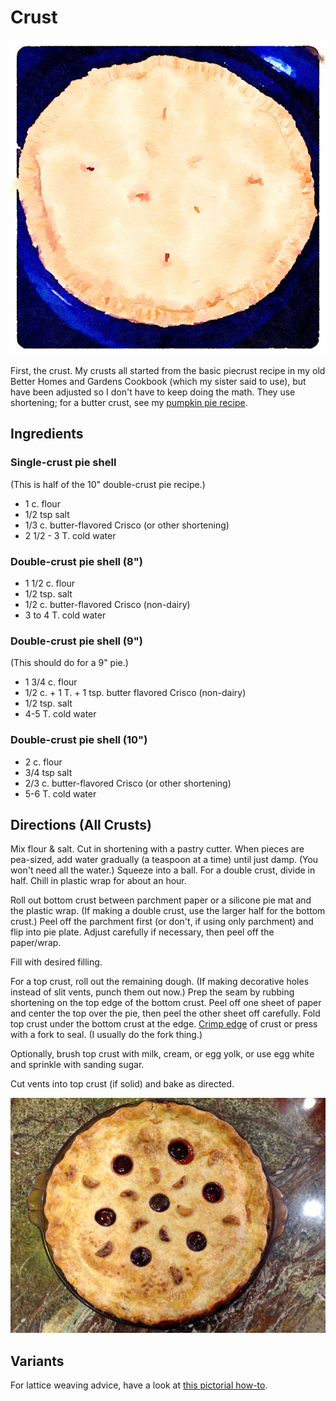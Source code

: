 # Crust

![watercolor pie](../images/piewc.png)

First, the crust.  My crusts all started from the basic piecrust recipe in my old Better Homes and Gardens Cookbook (which my sister said to use), but have been adjusted so I don't have to keep doing the math.  They use shortening; for a butter crust, see my [pumpkin pie recipe](../pie/pumpkin.md).

## Ingredients 

### Single-crust pie shell

(This is half of the 10" double-crust pie recipe.)

* 1 c. flour 
* 1/2 tsp salt 
* 1/3 c. butter-flavored Crisco (or other shortening) 
* 2 1/2 - 3 T. cold water

### Double-crust pie shell (8")

* 1 1/2 c. flour 
* 1/2 tsp. salt 
* 1/2 c. butter-flavored Crisco (non-dairy) 
* 3 to 4 T. cold water

### Double-crust pie shell (9")

(This should do for a 9" pie.)

* 1 3/4 c. flour 
* 1/2 c. + 1 T. + 1 tsp. butter flavored Crisco (non-dairy) 
* 1/2 tsp. salt 
* 4-5 T. cold water

### Double-crust pie shell (10")

* 2 c. flour 
* 3/4 tsp salt 
* 2/3 c. butter-flavored Crisco (or other shortening) 
* 5-6 T. cold water

## Directions (All Crusts)

Mix flour & salt. Cut in shortening with a pastry cutter. When pieces are pea-sized, add water gradually (a teaspoon at a time) until just damp.  (You won't need all the water.)  Squeeze into a ball.  For a double crust, divide in half.  Chill in plastic wrap for about an hour. 

Roll out bottom crust between parchment paper or a silicone pie mat and the plastic wrap.  (If making a double crust, use the larger half for the bottom crust.)  Peel off the parchment first (or don't, if using only parchment) and flip into pie plate.  Adjust carefully if necessary, then peel off the paper/wrap.

Fill with desired filling.

For a top crust, roll out the remaining dough.  (If making decorative holes instead of slit vents, punch them out now.)  Prep the seam by rubbing shortening on the top edge of the bottom crust.  Peel off one sheet of paper and center the top over the pie, then peel the other sheet off carefully.  Fold top crust under the bottom crust at the edge.  [Crimp edge](https://www.thespruceeats.com/how-to-crimp-pie-crust-4123830) of crust or press with a fork to seal.  (I usually do the fork thing.)

Optionally, brush top crust with milk, cream, or egg yolk, or use egg white and sprinkle with sanding sugar.

Cut vents into top crust (if solid) and bake as directed.

![fancy holes](../images/cherry_pie.png)

## Variants

For lattice weaving advice, have a look at [this pictorial how-to](https://www.simplyrecipes.com/recipes/how_to_make_a_lattice_top_for_a_pie_crust/).
